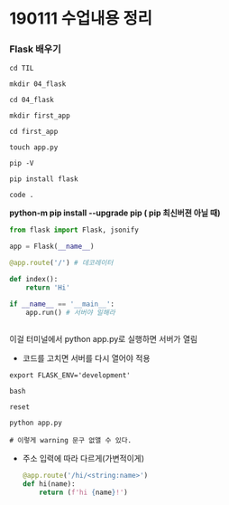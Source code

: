 # 190111 수업내용 정리

### Flask 배우기

```
cd TIL

mkdir 04_flask

cd 04_flask

mkdir first_app

cd first_app

touch app.py

pip -V

pip install flask

code .

```

**python-m pip install --upgrade pip ( pip 최신버젼 아닐 때)**

```python
from flask import Flask, jsonify

app = Flask(__name__)

@app.route('/') # 데코레이터

def index():
    return 'Hi'

if __name__ == '__main__':
    app.run() # 서버야 일해라
    
```

이걸 터미널에서 python app.py로 실행하면 서버가 열림

* 코드를 고치면 서버를 다시 열어야 적용

```
export FLASK_ENV='development'

bash

reset

python app.py

# 이렇게 warning 문구 없앨 수 있다.
```

* 주소 입력에 따라 다르게(가변적이게)

  ```python
  @app.route('/hi/<string:name>')
  def hi(name):
      return (f'hi {name}!')
  ```
